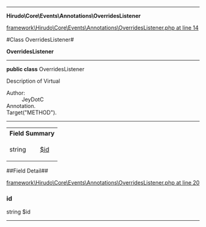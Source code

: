

- - -

**Hirudo\Core\Events\Annotations\OverridesListener**


<a href="https://github.com/JeyDotC/Hirudo/blob/master/framework/Hirudo/Core/Events/Annotations/OverridesListener.php#L14" target='_blank'>framework\Hirudo\Core\Events\Annotations\OverridesListener.php at line 14</a>

#Class OverridesListener#

**OverridesListener**




- - -

<p><strong>public  class</strong> <span>OverridesListener</span></p>

<div class="comment" id="overview_description"><p>Description of Virtual</p></div>

<dl>
<dt>Author:</dt>
<dd>JeyDotC</dd>
<dt>Annotation.</dt>
<dt>Target("METHOD").</dt>
</dl>


<hr />



<table id="summary_field">
<tr><th colspan="2">Field Summary</th></tr>
<tr>
<td><span class='k'></span> <span class='nx'>string</span></td>
<td class="description"><p class="name" ><a href="https://github.com/JeyDotC/Hirudo-docs/blob/master/Hirudo/Core/Events/Annotations/OverridesListener.md#id"> $id</a>
                                </p><p class="description"></p></td>
</tr>
</table>

##Field Detail##

<a href="https://github.com/JeyDotC/Hirudo/blob/master/framework/Hirudo/Core/Events/Annotations/OverridesListener.php#L20" target='_blank'>framework\Hirudo\Core\Events\Annotations\OverridesListener.php at line 20</a>

<h3 id="id">id</h3>
<span class='k'></span> <span class='nx'>string</span><span class='no'> $id</span><div class="details">
<p></p>
</div>

- - -

